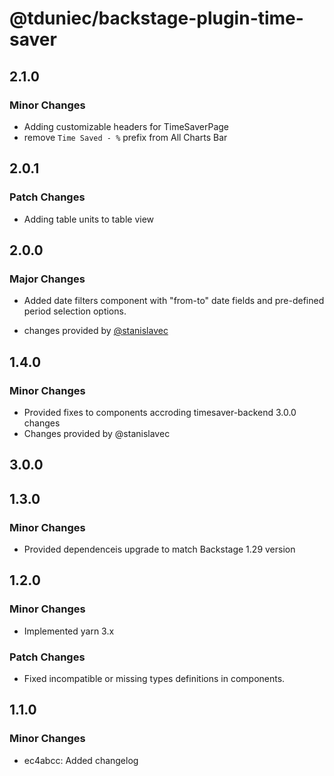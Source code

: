# @tduniec/backstage-plugin-time-saver

## 2.1.0

### Minor Changes

- Adding customizable headers for TimeSaverPage
- remove `Time Saved - %` prefix from All Charts Bar

## 2.0.1

### Patch Changes

- Adding table units to table view

## 2.0.0

### Major Changes

- Added date filters component with "from-to" date fields and pre-defined period selection options.

- changes provided by [@stanislavec](https://github.com/stanislavec)

## 1.4.0

### Minor Changes

- Provided fixes to components accroding timesaver-backend 3.0.0 changes
- Changes provided by @stanislavec

## 3.0.0

## 1.3.0

### Minor Changes

- Provided dependenceis upgrade to match Backstage 1.29 version

## 1.2.0

### Minor Changes

- Implemented yarn 3.x

### Patch Changes

- Fixed incompatible or missing types definitions in components.

## 1.1.0

### Minor Changes

- ec4abcc: Added changelog
